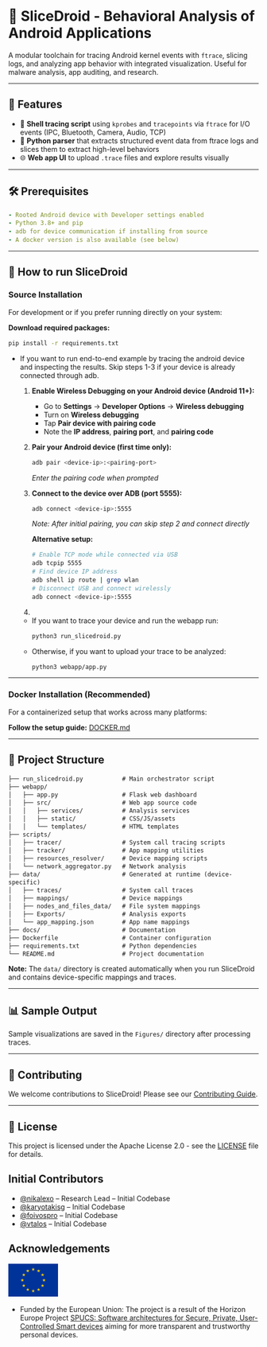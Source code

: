 # 📱 SliceDroid - Behavioral Analysis of Android Applications

A modular toolchain for tracing Android kernel events with `ftrace`, slicing logs, and analyzing app behavior with integrated visualization. Useful for malware analysis, app auditing, and research.

---

## 🚀 Features

- 🐚 **Shell tracing script** using `kprobes` and `tracepoints` via `ftrace` for I/O events (IPC, Bluetooth, Camera, Audio, TCP)
- 🧠 **Python parser** that extracts structured event data from ftrace logs and slices them to extract high-level behaviors
- 🌐 **Web app UI** to upload `.trace` files and explore results visually

---

## 🛠️ Prerequisites
```yaml
- Rooted Android device with Developer settings enabled
- Python 3.8+ and pip
- adb for device communication if installing from source
- A docker version is also available (see below)
```
---

## 🏃 How to run SliceDroid

### Source Installation

For development or if you prefer running directly on your system:

**Download required packages:**
```bash
pip install -r requirements.txt
```
* If you want to run end-to-end example by tracing the android device and inspecting the results.
Skip steps 1-3 if your device is already connected through adb.

    1. **Enable Wireless Debugging on your Android device (Android 11+):**
       - Go to **Settings** → **Developer Options** → **Wireless debugging**
       - Turn on **Wireless debugging**
       - Tap **Pair device with pairing code**
       - Note the **IP address**, **pairing port**, and **pairing code**
       
    2. **Pair your Android device (first time only):**  
        ```bash
        adb pair <device-ip>:<pairing-port>
        ```
        *Enter the pairing code when prompted*
        
    3. **Connect to the device over ADB (port 5555):**
        ```bash
        adb connect <device-ip>:5555
        ```
        *Note: After initial pairing, you can skip step 2 and connect directly*
        
        **Alternative setup:**
        ```bash
        # Enable TCP mode while connected via USB
        adb tcpip 5555
        # Find device IP address
        adb shell ip route | grep wlan
        # Disconnect USB and connect wirelessly
        adb connect <device-ip>:5555
        ```
    4. 
    * If you want to trace your device and run the webapp run:
        ```bash
        python3 run_slicedroid.py
        ```
    * Otherwise, if you want to upload your trace to be analyzed:
        ```bash
        python3 webapp/app.py
        ```
---

### Docker Installation (Recommended)

For a containerized setup that works across many platforms:

**Follow the setup guide:** [DOCKER.md](docs/DOCKER.md)

---

## 📁 Project Structure
```
├── run_slicedroid.py           # Main orchestrator script
├── webapp/
│   ├── app.py                  # Flask web dashboard
│   ├── src/                    # Web app source code
│   │   ├── services/           # Analysis services
│   │   ├── static/             # CSS/JS/assets
│   │   └── templates/          # HTML templates
├── scripts/
│   ├── tracer/                 # System call tracing scripts
│   ├── tracker/                # App mapping utilities
│   ├── resources_resolver/     # Device mapping scripts
│   └── network_aggregator.py   # Network analysis
├── data/                       # Generated at runtime (device-specific)
│   ├── traces/                 # System call traces
│   ├── mappings/               # Device mappings
│   ├── nodes_and_files_data/   # File system mappings
│   ├── Exports/                # Analysis exports
│   └── app_mapping.json        # App name mappings
├── docs/                       # Documentation
├── Dockerfile                  # Container configuration
├── requirements.txt            # Python dependencies
└── README.md                   # Project documentation
```

**Note:** The `data/` directory is created automatically when you run SliceDroid and contains device-specific mappings and traces.

---

## 📊 Sample Output
Sample visualizations are saved in the `Figures/` directory after processing traces.

---

## 🤝 Contributing

We welcome contributions to SliceDroid! Please see our [Contributing Guide](docs/CONTRIBUTING.md).

---

## 📄 License

This project is licensed under the Apache License 2.0 - see the [LICENSE](LICENSE) file for details.

## Initial Contributors

- [@nikalexo](https://github.com/nikalexo) – Research Lead – Initial Codebase
- [@karyotakisg](https://github.com/karyotakisg) – Initial Codebase
- [@foivospro](https://github.com/foivospro) – Initial Codebase
- [@vtalos](https://github.com/vtalos) – Initial Codebase

## Acknowledgements

<img src="docs/normal-reproduction-low-resolution.jpg" alt="" width="100"/>

- Funded by the European Union: The project is a result of the Horizon Europe Project [SPUCS: Software architectures for Secure, Private, User-Controlled Smart devices](https://doi.org/10.3030/101108713) aiming for more transparent and trustworthy personal devices.
